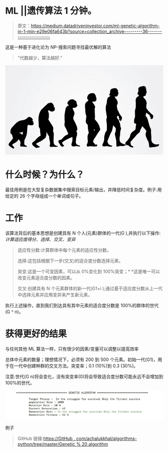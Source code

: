 # ML ||遗传算法 1 分钟。

> 原文：<https://medium.datadriveninvestor.com/ml-genetic-algorithm-in-1-min-e29e06fa643b?source=collection_archive---------36----------------------->

这是一种基于进化论为 NP-搜索问题寻找最优解的算法

> "代数越少，算法越好."

![](img/89e5555fc49d67125d31f08dcf1b8951.png)

# 什么时候？为什么？

最佳用例是在大型复杂数据集中搜索目标元素/输出，并降低时间复杂度。例子:用给定的 26 个字母组成一个单词或句子。

# 工作

该算法背后的基本思想是创建具有 N 个人(元素)群体的一代(G ),并执行以下操作:*计算适应度得分、选择、交叉、变异*

> 适应性分数:计算群体中每个元素的适应性分数。
> 
> 选择:这包括根据下一步(交叉)的适合度分数选择元素。
> 
> 突变:这是一个可变因素，可以从 0%变化到 100%突变；* *这是唯一可以改变元素适合度分数的因素。
> 
> 交叉:创建具有 N 个元素群体的新一代(G1+i );通过基于适应度分数从上一代中选择元素并应用变异来产生新元素。

执行上述操作，直到我们到达具有其中元素的适合度分数是 100%的群体的世代(G ^ n)。

# 获得更好的结果

与任何其他 ML 算法一样，只有很少的因素/变量可以调整以提高效率

总体中元素的数量；理想情况下，必须有 200 到 500 个元素。初始一代(G1)，用于在一代中创建种群的交叉方法。突变率；0.1 (10%)到 0.3 (30%)。

注意:世代(G n)将会变化，没有突变率(0)将会导致适合度分数可能永远不会增加到 100%的世代。

![](img/0d5a5c931cc4d270b7bce9ef240f36f9.png)

例子

> GitHub 链接:[https://GitHub . com/achalukkhal/algorithms-python/tree/master/Genetic % 20 algorithm](https://github.com/achalukkhal/algorithms-python/tree/master/Genetic%20Algorithm)